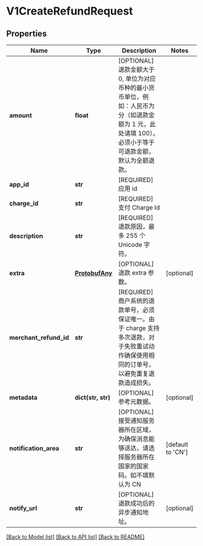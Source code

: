 # V1CreateRefundRequest

## Properties
Name | Type | Description | Notes
------------ | ------------- | ------------- | -------------
**amount** | **float** | [OPTIONAL] 退款金额大于 0, 单位为对应币种的最小货币单位，例如：人民币为分（如退款金额为 1 元，此处请填 100）。必须小于等于可退款金额，默认为全额退款。 | 
**app_id** | **str** | [REQUIRED] 应用 id | 
**charge_id** | **str** | [REQUIRED] 支付 Charge Id | 
**description** | **str** | [REQUIRED] 退款原因，最多 255 个 Unicode 字符。 | 
**extra** | [**ProtobufAny**](ProtobufAny.md) | [OPTIONAL] 退款 extra 参数。 | [optional] 
**merchant_refund_id** | **str** | [REQUIRED] 商户系统的退款单号，必须保证唯一。由于 charge 支持多次退款，对于失败重试动作确保使用相同的订单号，以避免重复退款造成损失。 | 
**metadata** | **dict(str, str)** | [OPTIONAL] 参考元数据。 | [optional] 
**notification_area** | **str** | [OPTIONAL] 接受通知服务器所在区域，为确保消息能够送达，请选择服务器所在国家的国家码。如不填默认为 CN | [default to 'CN']
**notify_url** | **str** | [OPTIONAL] 退款成功后的异步通知地址。 | [optional] 

[[Back to Model list]](../README.md#documentation-for-models) [[Back to API list]](../README.md#documentation-for-api-endpoints) [[Back to README]](../README.md)


